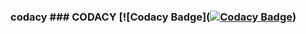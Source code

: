 ### codacy ### CODACY  [![Codacy Badge]([![Codacy Badge](https://app.codacy.com/project/badge/Grade/6730c777ba5b4d9aa41e1721371f1820)](https://www.codacy.com/gh/Ajithmathiyalagan/M3_Wipercontrolsystem/dashboard?utm_source=github.com&amp;utm_medium=referral&amp;utm_content=Ajithmathiyalagan/M3_Wipercontrolsystem&amp;utm_campaign=Badge_Grade))
